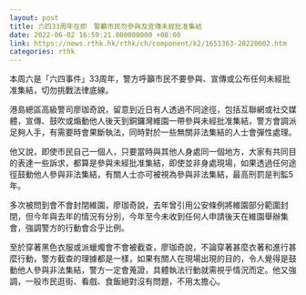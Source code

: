 ```yaml
---
layout: post
title: 六四33周年在即　警籲市民勿參與及宣傳未經批准集結
date: 2022-06-02 16:59:21.000000000 +08:00
link: https://news.rthk.hk/rthk/ch/component/k2/1651363-20220602.htm
categories: rthk
---
```


本周六是「六四事件」33周年，警方呼籲市民不要參與、宣傳或公布任何未經批准集結，切勿挑戰法律底線。

港島總區高級警司廖珈奇說，留意到近日有人透過不同途徑，包括互聯網或社交媒體，宣傳、鼓吹或煽動他人後天到銅鑼灣維園一帶參與未經批准集結，警方會調派足夠人手，有需要時會果斷執法，同時對於一些無關非法集結的人士會彈性處理。

他又說，即使市民自己一個人，只要當時與其他人身處同一個地方，大家有共同目的表達一些訴求，都算是參與未經批准集結，即使並非身處現場，如果透過任何途徑鼓動他人參與非法集結，有關人士亦可被視為參與非法集結，最高刑罰是判監5年。

多次被問到會不會封閉維園，廖珈奇說，去年曾引用公安條例將維園部分範圍封閉，但今年與去年的情況有分別，今年至今未收到任何人申請後天在維園舉辦集會，強調警方的行動會合乎比例。

至於穿著黑色衣服或派蠟燭會不會被截查，廖珈奇說，不論穿著甚麼衣著和進行甚麼行動，警方截查的理據都是一樣，如果有關人在現場出現的目的，令人覺得是鼓動他人參與非法集結，警方一定會蒐證，具體執法行動就需視乎情況而定。他又強調，一般市民逛街、看戲、食飯絕對沒有問題，不用太擔心。

